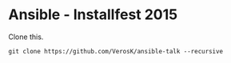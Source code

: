 # Ansible - Installfest 2015

Clone this.

    git clone https://github.com/VerosK/ansible-talk --recursive

